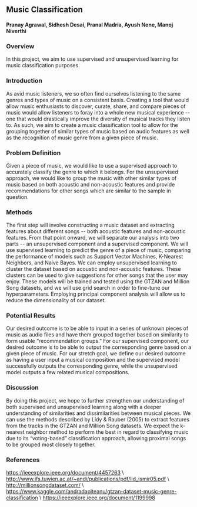 ## Music Classification

#### Pranay Agrawal, Sidhesh Desai, Pranal Madria, Ayush Nene, Manoj Niverthi

### Overview
In this project, we aim to use supervised and unsupervised learning for music classification purposes.

### Introduction

As avid music listeners, we so often find ourselves listening to the same genres and types of music on a consistent basis. Creating a tool that would allow music enthusiasts to discover, curate, share, and compare pieces of music would allow listeners to foray into a whole new musical experience -- one that would drastically improve the diversity of musical tracks they listen to. As such, we aim to create a music classification tool to allow for the grouping together of similar types of music based on audio features as well as the recognition of music genre from a given piece of music.

### Problem Definition
    
Given a piece of music, we would like to use a supervised approach to accurately classify the genre to which it belongs. For the unsupervised approach, we would like to group the music with other similar types of music based on both acoustic and non-acoustic features and provide recommendations for other songs which are similar to the sample in question. 

### Methods

The first step will involve constructing a music dataset and extracting features about different songs -- both acoustic features and non-acoustic features. From that point onward, we will separate our analysis into two parts -- an unsupervised component and a supervised component. 
We will use supervised learning to predict the genre of a piece of music, comparing the performance of models such as Support Vector Machines, K-Nearest Neighbors, and Naive Bayes. 
We can employ unsupervised learning to cluster the dataset based on acoustic and non-acoustic features. These clusters can be used to give suggestions for other songs that the user may enjoy. 
These models will be trained and tested using the GTZAN and Million Song datasets, and we will use grid search in order to fine-tune our hyperparameters. Employing principal component analysis will allow us to reduce the dimensionality of our dataset. 

### Potential Results
    
Our desired outcome is to be able to input in a series of unknown pieces of music as audio files and have them grouped together based on similarity to form usable “recommendation groups.” For our supervised component, our desired outcome is to be able to output the corresponding genre based on a given piece of music. For our stretch goal, we define our desired outcome as having a user input a musical composition and the supervised model successfully outputs the corresponding genre, while the unsupervised model outputs a few related musical compositions. 

### Discussion
By doing this project, we hope to further strengthen our understanding of both supervised and unsupervised learning along with a deeper understanding of similarities and dissimilarities between musical pieces. We can use the methods described by Lidy & Rauber (2005) to extract features from the tracks in the GTZAN and Million Song datasets. We expect the k-nearest neighbor method to perform the best in regard to classifying music due to its “voting-based” classification approach, allowing proximal songs to be grouped most closely together.


### References
https://ieeexplore.ieee.org/document/4457263 
\\
http://www.ifs.tuwien.ac.at/~andi/publications/pdf/lid_ismir05.pdf
\\
http://millionsongdataset.com/
\\
https://www.kaggle.com/andradaolteanu/gtzan-dataset-music-genre-classification
\\
https://ieeexplore.ieee.org/document/1199998
